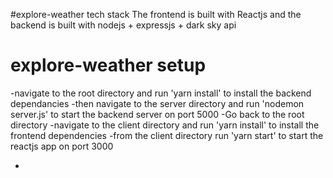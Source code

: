 #explore-weather tech stack 
The frontend is built with Reactjs and the backend is built with nodejs + expressjs + dark sky api

# explore-weather setup 
 -navigate to the root directory and run 'yarn install' to install the backend dependancies 
 -then navigate to the server directory and run 'nodemon server.js' to start the backend server on port 5000
 -Go back to the root directory 
 -navigate to the client directory and run 'yarn install' to install the frontend dependencies
 -from the client directory run 'yarn start' to start the reactjs app on port 3000
 

 
 -
